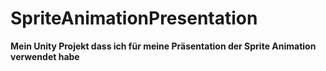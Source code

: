 # SpriteAnimationPresentation

**Mein Unity Projekt dass ich für meine Präsentation der Sprite Animation verwendet habe**
